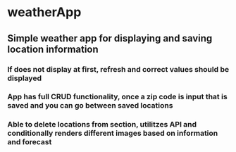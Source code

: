 # weatherApp

## Simple weather app for displaying and saving location information 

### If does not display at first, refresh and correct values should be displayed 

### App has full CRUD functionality, once a zip code is input that is saved and you can go between saved locations 
### Able to delete locations from section, utilitzes API and conditionally renders different images based on information and forecast 
